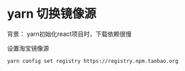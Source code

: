 # yarn 切换镜像源


背景：
yarn初始化react项目时，下载依赖很慢

设置淘宝镜像源
```shell
yarn config set registry https://registry.npm.taobao.org
```